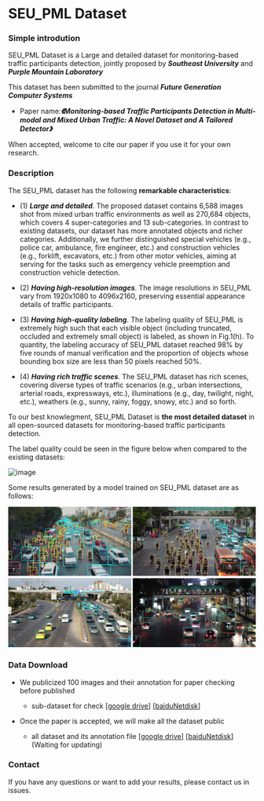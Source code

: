 # SEU_PML Dataset


### Simple introdution
SEU_PML Dataset is a Large and detailed dataset for monitoring-based traffic participants detection, jointly proposed by ***Southeast University*** and ***Purple Mountain Laboratory***

This dataset has been submitted to the journal ***Future Generation Computer Systems***

- Paper name:***《Monitoring-based Traffic Participants Detection in Multi-modal and Mixed Urban Traffic: A Novel Dataset and A Tailored Detector》***

When accepted, welcome to cite our paper if you use it for your own research.

### Description

The SEU_PML dataset has the following **remarkable characteristics**: 

- (1) ***Large and detailed***. The proposed dataset contains 6,588 images shot from mixed urban traffic environments as well as 270,684 objects, which covers 4 super-categories and 13 sub-categories. In contrast to existing datasets, our dataset has more annotated objects and richer categories. Additionally, we further distinguished special vehicles (e.g., police car, ambulance, fire engineer, etc.) and construction vehicles (e.g., forklift, excavators, etc.) from other motor vehicles, aiming at serving for the tasks such as emergency vehicle preemption and construction vehicle detection. 

- (2) ***Having high-resolution images***. The image resolutions in SEU_PML vary from 1920x1080 to 4096x2160, preserving essential appearance details of traffic participants. 

- (3) ***Having high-quality labeling***. The labeling quality of SEU_PML is extremely high such that each visible object (including truncated, occluded and extremely small object) is labeled, as shown in Fig.1(h). To quantity, the labeling accuracy of SEU_PML dataset reached 98% by five rounds of manual verification and the proportion of objects whose bounding box size are less than 50 pixels reached 50%. 

- (4) ***Having rich traffic scenes***. The SEU_PML dataset has rich scenes, covering diverse types of traffic scenarios (e.g., urban intersections, arterial roads, expressways, etc.), illuminations (e.g., day, twilight, night, etc.), weathers (e.g., sunny, rainy, foggy, snowy, etc.) and so forth.


To our best knowlegment, SEU_PML Dataset is **the most detailed dataset** in all open-sourced datasets for monitoring-based traffic participants detection. 

The label quality could be seen in the figure below when compared to the existing datasets:

![image](./images/comparison.png)

Some results generated by a model trained on SEU_PML dataset are as follows:

![image](./images/image.png)

### Data Download

- We publicized 100 images and their annotation for paper checking before published

  - sub-dataset for check  [[google drive](链接地址)]  [[baiduNetdisk](链接地址)]

- Once the paper is accepted, we will make all the dataset public
  - all dataset and its annotation file  [[google drive](链接地址)]  [[baiduNetdisk](链接地址)] (Waiting for updating)

### Contact 

If you have any questions or want to add your results, please contact us in issues.
